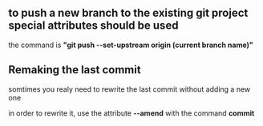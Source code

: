 ## to push a new branch to the existing git project special attributes should be used

the command is  __"git push --set-upstream origin (current branch name)"__  
 
 ## Remaking the last commit
somtimes you realy need to rewrite the last commit without adding a new one
 
in order to rewrite it, use the attribute __--amend__ with the command __commit__ 
